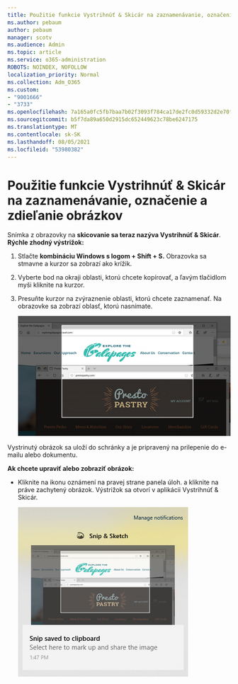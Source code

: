 ```yaml
---
title: Použitie funkcie Vystrihnúť & Skicár na zaznamenávanie, označenie a zdieľanie obrázkov
ms.author: pebaum
author: pebaum
manager: scotv
ms.audience: Admin
ms.topic: article
ms.service: o365-administration
ROBOTS: NOINDEX, NOFOLLOW
localization_priority: Normal
ms.collection: Adm_O365
ms.custom:
- "9001666"
- "3733"
ms.openlocfilehash: 7a165a0fc5fb7baa7b02f3093f784ca17de2fc0d59332d2e70fb0f507bfeb221
ms.sourcegitcommit: b5f7da89a650d2915dc652449623c78be6247175
ms.translationtype: MT
ms.contentlocale: sk-SK
ms.lasthandoff: 08/05/2021
ms.locfileid: "53980382"
---
```

# <a name="use-snip--sketch-to-capture-mark-up-and-share-images"></a>Použitie funkcie Vystrihnúť & Skicár na zaznamenávanie, označenie a zdieľanie obrázkov

Snímka z obrazovky na **skicovanie sa teraz nazýva Vystrihnúť & Skicár**. **Rýchle zhodný výstrižok:**

1. Stlačte **kombináciu Windows s logom + Shift + S.** Obrazovka sa stmavne a kurzor sa zobrazí ako krížik. 

2. Vyberte bod na okraji oblasti, ktorú chcete kopírovať, a ľavým tlačidlom myši kliknite na kurzor. 

3. Presuňte kurzor na zvýraznenie oblasti, ktorú chcete zaznamenať. Na obrazovke sa zobrazí oblasť, ktorú nasnímate.

   ![Obrázok zvýrazneného výberu](media/snipone.png)

Vystrinutý obrázok sa uloží do schránky a je pripravený na prilepenie do e-mailu alebo dokumentu. 

**Ak chcete upraviť alebo zobraziť obrázok:** 

- Kliknite na ikonu oznámení na pravej strane panela úloh. a kliknite na práve zachytený obrázok. Výstrižok sa otvorí v aplikácii Vystrihnúť & Skicár.

   ![obrázok obrázka zobrazujúceho sa v aplikácii na vystrihovanie](media/sniptwo.png)
